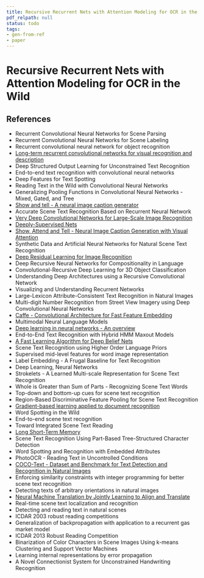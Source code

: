 ```yaml
---
title: Recursive Recurrent Nets with Attention Modeling for OCR in the Wild
pdf_relpath: null
status: todo
tags:
- gen-from-ref
- paper
---
```


# Recursive Recurrent Nets with Attention Modeling for OCR in the Wild

## References

- Recurrent Convolutional Neural Networks for Scene Parsing
- Recurrent Convolutional Neural Networks for Scene Labeling
- Recurrent convolutional neural network for object recognition
- [Long-term recurrent convolutional networks for visual recognition and description](./long-term-recurrent-convolutional-networks-for-visual-recognition-and-description.md)
- Deep Structured Output Learning for Unconstrained Text Recognition
- End-to-end text recognition with convolutional neural networks
- Deep Features for Text Spotting
- Reading Text in the Wild with Convolutional Neural Networks
- Generalizing Pooling Functions in Convolutional Neural Networks - Mixed, Gated, and Tree
- [Show and tell - A neural image caption generator](./show-and-tell-a-neural-image-caption-generator.md)
- Accurate Scene Text Recognition Based on Recurrent Neural Network
- [Very Deep Convolutional Networks for Large-Scale Image Recognition](./very-deep-convolutional-networks-for-large-scale-image-recognition.md)
- [Deeply-Supervised Nets](./deeply-supervised-nets.md)
- [Show, Attend and Tell - Neural Image Caption Generation with Visual Attention](./show-attend-and-tell-neural-image-caption-generation-with-visual-attention.md)
- Synthetic Data and Artificial Neural Networks for Natural Scene Text Recognition
- [Deep Residual Learning for Image Recognition](./deep-residual-learning-for-image-recognition.md)
- Deep Recursive Neural Networks for Compositionality in Language
- Convolutional-Recursive Deep Learning for 3D Object Classification
- Understanding Deep Architectures using a Recursive Convolutional Network
- Visualizing and Understanding Recurrent Networks
- Large-Lexicon Attribute-Consistent Text Recognition in Natural Images
- Multi-digit Number Recognition from Street View Imagery using Deep Convolutional Neural Networks
- [Caffe - Convolutional Architecture for Fast Feature Embedding](./caffe-convolutional-architecture-for-fast-feature-embedding.md)
- Multimodal Neural Language Models
- [Deep learning in neural networks - An overview](./deep-learning-in-neural-networks-an-overview.md)
- End-to-End Text Recognition with Hybrid HMM Maxout Models
- [A Fast Learning Algorithm for Deep Belief Nets](./a-fast-learning-algorithm-for-deep-belief-nets.md)
- Scene Text Recognition using Higher Order Language Priors
- Supervised mid-level features for word image representation
- Label Embedding - A Frugal Baseline for Text Recognition
- Deep Learning, Neural Networks
- Strokelets - A Learned Multi-scale Representation for Scene Text Recognition
- Whole is Greater than Sum of Parts - Recognizing Scene Text Words
- Top-down and bottom-up cues for scene text recognition
- Region-Based Discriminative Feature Pooling for Scene Text Recognition
- [Gradient-based learning applied to document recognition](./gradient-based-learning-applied-to-document-recognition.md)
- Word Spotting in the Wild
- End-to-end scene text recognition
- Toward Integrated Scene Text Reading
- [Long Short-Term Memory](./long-short-term-memory.md)
- Scene Text Recognition Using Part-Based Tree-Structured Character Detection
- Word Spotting and Recognition with Embedded Attributes
- PhotoOCR - Reading Text in Uncontrolled Conditions
- [COCO-Text - Dataset and Benchmark for Text Detection and Recognition in Natural Images](./coco-text-dataset-and-benchmark-for-text-detection-and-recognition-in-natural-images.md)
- Enforcing similarity constraints with integer programming for better scene text recognition
- Detecting texts of arbitrary orientations in natural images
- [Neural Machine Translation by Jointly Learning to Align and Translate](./neural-machine-translation-by-jointly-learning-to-align-and-translate.md)
- Real-time scene text localization and recognition
- Detecting and reading text in natural scenes
- ICDAR 2003 robust reading competitions
- Generalization of backpropagation with application to a recurrent gas market model
- ICDAR 2013 Robust Reading Competition
- Binarization of Color Characters in Scene Images Using k-means Clustering and Support Vector Machines
- Learning internal representations by error propagation
- A Novel Connectionist System for Unconstrained Handwriting Recognition
